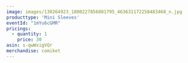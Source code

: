 ```yaml
---
image: images/130264923_1800227856801795_463631172258483468_n.jpg
producttype: 'Mini Sleeves'
eventId: "1mYu6cGMR"
pricings:
  - quantity: 1
    price: 30
asin: s-qwWxigVQr
merchandise: comiket
---
```

